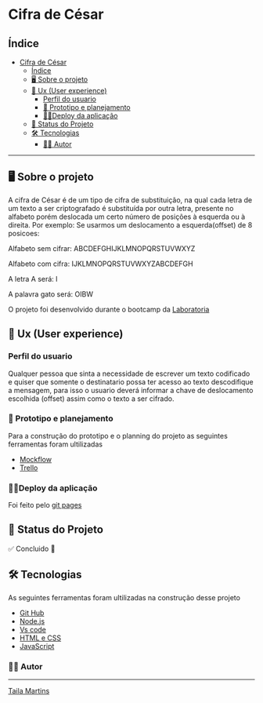 # Cifra de César

## Índice

- [Cifra de César](#cifra-de-césar)
  - [Índice](#índice)
  - [🖥️ Sobre o projeto](#️-sobre-o-projeto)
  - [👥 Ux (User experience)](#-ux-user-experience)
    - [Perfil do usuario](#perfil-do-usuario)
    - [📆 Prototipo e planejamento](#-prototipo-e-planejamento)
    - [👩‍💻Deploy da aplicação](#deploy-da-aplicação)
  - [🚀 Status do Projeto](#-status-do-projeto)
  - [🛠️ Tecnologias](#️-tecnologias)
    - [🙋‍♀️ Autor](#️-autor)
  
***

## 🖥️ Sobre o projeto

A cifra de César é de um tipo de cifra de substituição, na qual cada letra de um texto a ser criptografado é substituída por outra letra,
presente no alfabeto porém deslocada um certo número de posições à esquerda ou à direita.
Por exemplo: Se usarmos um deslocamento a esquerda(offset) de 8 posicoes:

Alfabeto sem cifrar: ABCDEFGHIJKLMNOPQRSTUVWXYZ

Alfabeto com cifra: IJKLMNOPQRSTUVWXYZABCDEFGH

A letra A será: I

A palavra gato será: OIBW

O projeto foi desenvolvido durante o bootcamp da [Laboratoria](https://www.laboratoria.la/br)

## 👥 Ux (User experience)
### Perfil do usuario
Qualquer pessoa que sinta a necessidade de escrever um texto codificado e quiser que somente o destinatario possa ter acesso ao texto descodifique a mensagem, para isso o usuario deverá informar a chave de deslocamento escolhida (offset)
assim como o texto a ser cifrado.

### 📆 Prototipo e planejamento
Para a construção do prototipo e o planning do projeto as seguintes ferramentas foram ultilizadas 
 - [Mockflow](https://wireframepro.mockflow.com/#/space/Me2J3mzlonb) 
 - [Trello](https://trello.com/b/68hPbmTu/cipher)
  
### 👩‍💻Deploy da aplicação
  Foi feito pelo [git pages](https://tailamartins.github.io/SAP007-cipher/)
  

## 🚀 Status do Projeto
 ✅ Concluido 🎉

## 🛠️ Tecnologias
As seguintes ferramentas foram ultilizadas na construção desse projeto

- [Git Hub](https://github.com/)
- [Node.js](https://nodejs.org/en/)
- [Vs code](https://ode.visualstudio.com/)
- [HTML e CSS](https://https://developer.mozilla.org/en-US/docs/Web/HTML/)
- [JavaScript](https://https://developer.mozilla.org/en-US/docs/Web/JavaScript/)


### 🙋‍♀️ Autor
***
[Taila Martins](https://github.com/TailaMartins)


